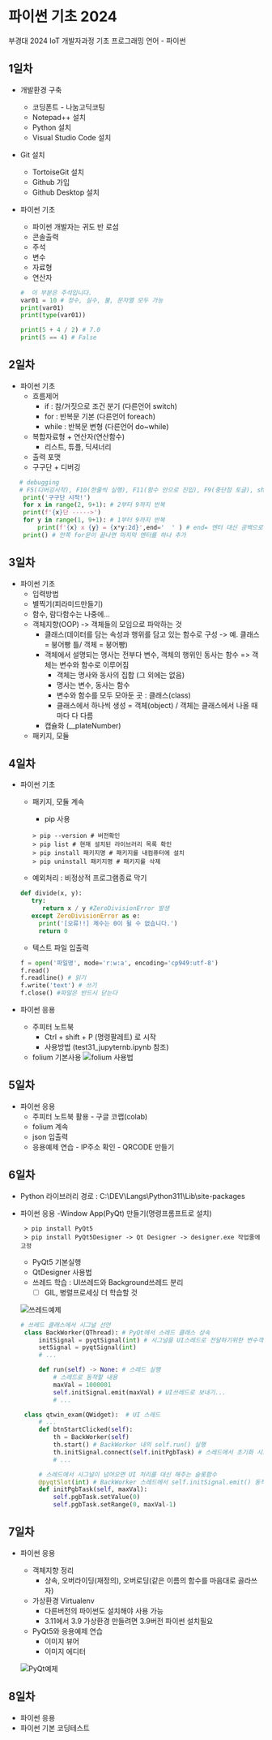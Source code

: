 # 파이썬 기초 2024
부경대 2024 IoT 개발자과정 기초 프로그래밍 언어 - 파이썬

## 1일차
- 개발환경 구축
   - 코딩폰트 - 나눔고딕코팅
   - Notepad++ 설치
   - Python 설치
   - Visual Studio Code 설치
- Git 설치
    - TortoiseGit 설치
    - Github 가입
    - Github Desktop 설치

- 파이썬 기초
    - 파이썬 개발자는 귀도 반 로섬
    - 콘솔출력
    - 주석   
    - 변수
    - 자료형
    - 연산자

    ```python
    #  이 부분은 주석입니다.
    var01 = 10 # 정수, 실수, 불, 문자열 모두 가능
    print(var01)
    print(type(var01))

    print(5 + 4 / 2) # 7.0
    print(5 == 4) # False
    ```
## 2일차
- 파이썬 기초
   - 흐름제어
      - if : 참/거짓으로 조건 분기 (다른언어 switch)
      - for : 반복문 기본 (다른언어 foreach)
      - while : 반복문 변형 (다른언어 do~while)
   - 복합자료형 + 연산자(연산함수)
        - 리스트, 튜플, 딕셔너리
   - 출력 포맷     
   - 구구단 + 디버깅

```python
   # debugging 
   # F5(디버깅시작), F10(한줄씩 실행), F11(함수 안으로 진입), F9(중단점 토글), shift F5(디버깅 종료)
    print('구구단 시작!')
    for x in range(2, 9+1): # 2부터 9까지 반복
    print(f'{x}단 ----->')
    for y in range(1, 9+1): # 1부터 9까지 반복
        print(f'{x} x {y} = {x*y:2d}',end='  ' ) # end= 엔터 대신 공백으로 변경
    print() # 안쪽 for문이 끝나면 마지막 엔터를 하나 추가   
```


## 3일차
- 파이썬 기초
     - 입력방법 
     - 별찍기(피라미드만들기)
     - 함수, 람다함수는 나중에...
     - 객체지향(OOP) -> 객체들의 모임으로 파악하는 것 
        - 클래스(데이터를 담는 속성과 행위를 담고 있는 함수로 구성 -> 예. 클래스 = 붕어빵 틀/ 객체 = 붕어빵)
        - 객체에서 설명되는 명사는 전부다 변수, 객체의 행위인 동사는 함수 => 객체는 변수와 함수로 이루어짐
          - 객체는 명사와 동사의 집합 (그 외에는 없음)
          - 명사는 변수, 동사는 함수
          - 변수와 함수를 모두 모아둔 곳 : 클래스(class)
          - 클래스에서 하나씩 생성 = 객체(object) / 객체는 클래스에서 나올 때마다 다 다름
        - 캡슐화 (__plateNumber)
     - 패키지, 모듈

## 4일차
- 파이썬 기초
     - 패키지, 모듈 계속
          - pip 사용

          ```shell
          > pip --version # 버전확인
          > pip list # 현재 설치된 라이브러리 목록 확인
          > pip install 패키지명 # 패키지를 내컴퓨터에 설치
          > pip uninstall 패키지명 # 패키지를 삭제   
          ```
     - 예외처리 : 비정상적 프로그램종료 막기

   ```python
   def divide(x, y):
      try:
         return x / y #ZeroDivisionError 발생
      except ZeroDivisionError as e:
        print('[오류!!] 제수는 0이 될 수 없습니다.')
        return 0 
   ```
     - 텍스트 파일 입출력

   ```python
   f = open('파일명', mode='r:w:a', encoding='cp949:utf-8')
   f.read()
   f.readline() # 읽기
   f.write('text') # 쓰기
   f.close() #파일은 반드시 닫는다
   ```
     
- 파이썬 응용
     - 주피터 노트북
          - Ctrl + shift + P (명령팔레트) 로 시작
          - 사용방법 (test31_jupyternb.ipynb 참조)
     - folium 기본사용
     ![folium 사용법](https://raw.githubusercontent.com/qkrskdusdlqslek/basic-python-2024/main/images/python_001.png) 
     

## 5일차
- 파이썬 응용
    - 주피터 노트북 활용 - 구글 코랩(colab)
    - folium 계속
    - json 입출력
    - 응용예제 연습
          - IP주소 확인
          - QRCODE 만들기

## 6일차
- Python 라이브러리 경로 : C:\DEV\Langs\Python311\Lib\site-packages
- 파이썬 응용
    -Window App(PyQt) 만들기(명령프롬프트로 설치)

   ```shell
    > pip install PyQt5
    > pip install PyQt5Designer -> Qt Designer -> designer.exe 작업줄에 고정
   ```
        
     - PyQt5 기본실행
     - QtDesigner 사용법
     - 쓰레드 학습 : UI쓰레드와 Background쓰레드 분리
         - [ ] GIL, 병렬프로세싱 더 학습할 것

     ![쓰레드예제](https://raw.githubusercontent.com/qkrskdusdlqslek/basic-python-2024/main/images/python_002.gif)

   ```python
   # 쓰레드 클래스에서 시그널 선언
    class BackWorker(QThread): # PyQt에서 스레드 클래스 상속
        initSignal = pyqtSignal(int) # 시그널을 UI스레드로 전달하기위한 변수객체
        setSignal = pyqtSignal(int)
        # ...

        def run(self) -> None: # 스레드 실행
            # 스레드로 동작할 내용
            maxVal = 1000001
            self.initSignal.emit(maxVal) # UI쓰레드로 보내기...
            # ...

    class qtwin_exam(QWidget):  # UI 스레드
        # ...
        def btnStartClicked(self):
            th = BackWorker(self)
            th.start() # BackWorker 내의 self.run() 실행
            th.initSignal.connect(self.initPgbTask) # 스레드에서 초기화 시그널이 오면 initPgbTask 슬롯함수가 대신 처리
            # ...    

        # 스레드에서 시그널이 넘어오면 UI 처리를 대신 해주는 슬롯함수
        @pyqtSlot(int) # BackWorker 스레드에서 self.initSignal.emit() 동작해서 실행
        def initPgbTask(self, maxVal):
            self.pgbTask.setValue(0)
            self.pgbTask.setRange(0, maxVal-1)
   ```

## 7일차
- 파이썬 응용
     - 객체지향 정리
         - 상속, 오버라이딩(재정의), 오버로딩(같은 이름의 함수를 마음대로 골라쓰자) 
     - 가상환경 Virtualenv
         - 다른버전의 파이썬도 설치해야 사용 가능
         - 3.11에서 3.9 가상환경 만들려면 3.9버전 파이썬 설치필요
     - PyQt5와 응용예제 연습
         - 이미지 뷰어
         - 이미지 에디터

    ![PyQt예제](https://raw.githubusercontent.com/qkrskdusdlqslek/basic-python-2024/main/images/python003.png)
    

## 8일차
- 파이썬 응용
- 파이썬 기본 코딩테스트

       



